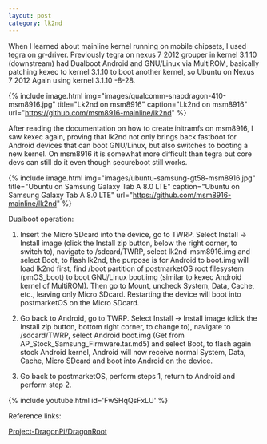 ```yaml
---
layout: post
category: lk2nd
---
```


When I learned about mainline kernel running on mobile chipsets, I used tegra on gr-driver. Previously tegra on nexus 7 2012 grouper in kernel 3.1.10 (downstream) had Dualboot Android and GNU/Linux via MultiROM, basically patching kexec to kernel 3.1.10 to boot another kernel, so Ubuntu on Nexus 7 2012 Again using kernel 3.1.10 -8-28.

{% include image.html
            img="images/qualcomm-snapdragon-410-msm8916.jpg"
            title="Lk2nd on msm8916" 
            caption="Lk2nd on msm8916"
            url="https://github.com/msm8916-mainline/lk2nd" %}

After reading the documentation on how to create initramfs on msm8916, I saw kexec again, proving that lk2nd not only brings back fastboot for Android devices that can boot GNU/Linux, but also switches to booting a new kernel. On msm8916 it is somewhat more difficult than tegra but core devs can still do it even though secureboot still works.

{% include image.html
            img="images/ubuntu-samsung-gt58-msm8916.jpg"
            title="Ubuntu on Samsung Galaxy Tab A 8.0 LTE" 
            caption="Ubuntu on Samsung Galaxy Tab A 8.0 LTE"
            url="https://github.com/msm8916-mainline/lk2nd" %}

Dualboot operation:

1. Insert the Micro SDcard into the device, go to TWRP. Select Install → Install image (click the Install zip button, below the right corner, to switch to), navigate to /sdcard/TWRP, select lk2nd-msm8916.img and select Boot, to flash lk2nd, the purpose is for Android to boot.img will load lk2nd first, find /boot partition of postmarketOS root filesystem (pmOS_boot) to boot GNU/Linux boot.img (similar to kexec Android kernel of MultiROM). Then go to Mount, uncheck System, Data, Cache, etc., leaving only Micro SDcard. Restarting the device will boot into postmarketOS on the Micro SDcard.

2. Go back to Android, go to TWRP. Select Install → Install image (click the Install zip button, bottom right corner, to change to), navigate to /sdcard/TWRP, select Android boot.img (Get from AP_Stock_Samsung_Firmware.tar.md5) and select Boot, to flash again stock Android kernel, Android will now receive normal System, Data, Cache, Micro SDcard and boot into Android on the device.

3. Go back to postmarketOS, perform steps 1, return to Android and perform step 2.


{% include youtube.html id='FwSHqQsFxLU' %}

Reference links: 

[Project-DragonPi/DragonRoot]

[Project-DragonPi/DragonRoot]: https://github.com/Project-DragonPi/DragonRoot/blob/main/Makefile
